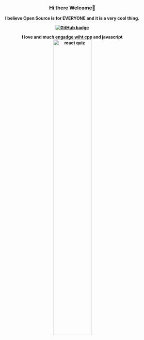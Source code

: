 <h3 align="center"><B>Hi there Welcome<B>👋</h3> 

<p align="center">I believe Open Source is for EVERYONE and it is a very cool thing.</p>

<p align="center">
  <a href="https://github.com/wimanshaherath?tab=followers">
    <img src="https://img.shields.io/github/followers/wimanshaherath?label=Followers&logo=GitHub&style=for-the-badge" alt="GitHub badge" />
  </a>
  
</p>

<p align='center'>I love and much engadge wiht cpp and javascript<br>
  <img width="50%" src="https://user-images.githubusercontent.com/49340101/101366462-fcc12e00-38ca-11eb-88cf-ba3c236fc579.png" alt="react quiz"/></p>

<!--
**wimanshaherath/wimanshaherath** is a ✨ _special_ ✨ repository because its `README.md` (this file) appears on your GitHub profile.

Here are some ideas to get you started:

- 🔭 I’m currently working on ...
- 🌱 I’m currently learning ...
- 👯 I’m looking to collaborate on ...
- 🤔 I’m looking for help with ...
- 💬 Ask me about ...
- 📫 How to reach me: ...
- 😄 Pronouns: ...
- ⚡ Fun fact: ...
-->

